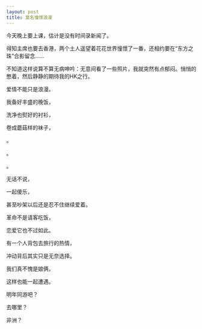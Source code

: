 ```yaml
---
layout: post
title: 莫名憧憬浪漫
---
```


今天晚上要上课，估计是没有时间录新闻了。

得知主席也要去香港，两个土人遥望着花花世界憧憬了一番，还相约要在“东方之珠”合影留念……

不知道这样说算不算无病呻吟：无意间看了一些照片，我就突然有点郁闷。悄悄的憋着，然后静静的期待我的HK之行。

爱情不能只是浪漫。

我备好丰盛的晚饭，

洗净也熨好的衬衫，

卷成蘑菇样的袜子，

。

。

。

无话不说，

一起傻乐，

甚至吵架以后还是忍不住继续爱着。

革命不是请客吃饭，

恋爱它也不过如此。

有一个人背包去旅行的热情，

冲动背后其实只是无奈选择。

我们真不愧是娘俩，

这样也能一起遭遇。

明年同游吧？

去哪里？

非洲？
